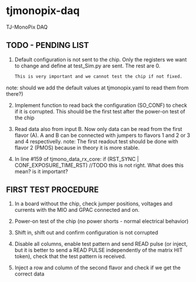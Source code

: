 # tjmonopix-daq
TJ-MonoPix DAQ

## TODO - PENDING LIST
1) Default configuration is not sent to the chip. Only the registers we want to change and define at test_Sim.py are sent. The rest are 0. 
	```bash 
	This is very important and we cannot test the chip if not fixed.
	```
note: should we add the default values at tjmonopix.yaml to read them from there?)

2) Implement function to read back the configuration (SO_CONF) to check if it is corrupted. This should be the first test after the power-on test of the chip

3) Read data also from input B. Now only data can be read from the first flavor (A). A and B can be connected with jumpers to flavors 1 and 2 or 3 and 4 respectivelly.
	note: The first readout test should be done with flavor 2 (PMOS) because in theory it is more stable.

4) In line #159 of tjmono_data_rx_core: if (RST_SYNC | CONF_EXPOSURE_TIME_RST) //TODO this is not right. What does this mean? is it important?



## FIRST TEST PROCEDURE
1) In a board without the chip, check jumper positions, voltages and currents with the MIO and GPAC connected and on.

2) Power-on test of the chip (no power shorts - normal electrical behavior)

3) Shift in, shift out and confirm configuration is not corrupted

4) Disable all columns, enable test pattern and send READ pulse (or inject, but it is better to send a READ PULSE independently of the matrix HIT token), check that the test pattern is received.

5) Inject a row and column of the second flavor and check if we get the correct data
